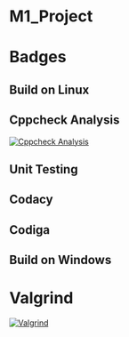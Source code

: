 # M1_Project
# Badges
## Build on Linux

## Cppcheck Analysis
[![Cppcheck Analysis](https://github.com/deepanaik3/M1_Project/actions/workflows/cppcheck_Analyse.yml/badge.svg)](https://github.com/deepanaik3/M1_Project/actions/workflows/cppcheck_Analyse.yml)

## Unit Testing

## Codacy

## Codiga

## Build on Windows


# Valgrind
[![Valgrind](https://github.com/deepanaik3/M1_Project/actions/workflows/valgrid.yml/badge.svg)](https://github.com/deepanaik3/M1_Project/actions/workflows/valgrid.yml)
